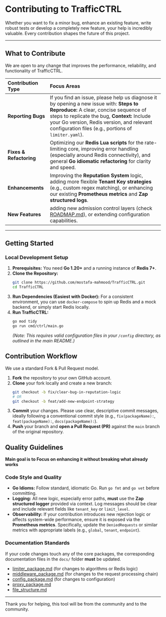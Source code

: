 # Contributing to TrafficCTRL

Whether you want to fix a minor bug, enhance an existing feature, write robust tests or develop a completely new feature, your help is incredibly valuable. Every contribution shapes the future of this project.

---

## What to Contribute

We are open to any change that improves the performance, reliability, and functionality of TrafficCTRL.

| Contribution Type       | Focus Areas                                                                                                                                                                                                                                                                              |
| :---------------------- | :--------------------------------------------------------------------------------------------------------------------------------------------------------------------------------------------------------------------------------------------------------------------------------------- |
| **Reporting Bugs**      | If you find an issue, please help us diagnose it by opening a new issue with: **Steps to Reproduce:** A clear, concise sequence of steps to replicate the bug, **Context:** Include your Go version, Redis version, and relevant configuration files (e.g., portions of `limiter.yaml`). |
| **Fixes & Refactoring** | Optimizing our **Redis Lua scripts** for the rate-limiting core, improving error handling (especially around Redis connectivity), and general **Go idiomatic refactoring** for clarity and speed.                                                                                        |
| **Enhancements**        | Improving the **Reputation System** logic, adding more flexible **Tenant Key strategies** (e.g., custom regex matching), or enhancing our existing **Prometheus metrics** and **Zap structured logs**.                                                                                   |
| **New Features**        | adding new admission control layers (check [ROADMAP.md](./ROADMAP.md)), or extending configuration capabilities.                                                                                                                                                                         |

---

## Getting Started

### Local Development Setup

1.  **Prerequisites:** You need **Go 1.20+** and a running instance of **Redis 7+**.
2.  **Clone the Repository:**
    ```bash
    git clone https://github.com/mostafa-mahmood/TrafficCTRL.git
    cd TrafficCTRL
    ```
3.  **Run Dependencies (Easiest with Docker):**
    For a consistent environment, you can use `docker-compose` to spin up Redis and a mock backend, or simply start Redis locally.
4.  **Run TrafficCTRL:**
    ```bash
    go mod tidy
    go run cmd/ctrl/main.go
    ```
    _(Note: This requires valid configuration files in your `/config` directory, as outlined in the main README.)_

## Contribution Workflow

We use a standard Fork & Pull Request model.

1.  **Fork** the repository to your own GitHub account.
2.  **Clone** your fork locally and create a new branch:
    ```bash
    git checkout -b fix/clear-bug-in-reputation-logic
    # OR
    git checkout -b feat/add-new-endpoint-strategy
    ```
3.  **Commit** your changes. Please use clear, descriptive commit messages, ideally following a conventional commit style (e.g., `fix(packageName):`, `feat(packageName):`, `docs(packageName):`).
4.  **Push** your branch and **open a Pull Request (PR)** against the `main` branch of the original repository.

## Quality Guidelines

**Main goal is to Focus on enhancing it without breaking what already works**

### Code Style and Quality

- **Go Idioms:** Follow standard, idiomatic Go. Run `go fmt` and `go vet` before committing.
- **Logging:** All new logic, especially error paths, **must** use the **Zap structured logger** provided via context. Log messages should be clear and include relevant fields like `tenant_key` or `limit_level`.
- **Observability:** If your contribution introduces new rejection logic or affects system-wide performance, ensure it is exposed via the **Prometheus metrics**. Specifically, update the `DeniedRequests` or similar metrics with appropriate labels (e.g., `global`, `tenant`, `endpoint`).

### Documentation Standards

If your code changes touch any of the core packages, the corresponding documentation files in the `docs/` folder **must** be updated.

- [limiter_package.md](./docs/limiter_package.md) (for changes to algorithms or Redis logic)
- [middleware_package.md](./docs/middleware_package.md) (for changes to the request processing chain)
- [config_package.md](./docs/config_package.md) (for changes to configuration)
- [proxy_package.md](./docs/proxy_package.md)
- [file_structure.md](./docs/file_structure.md)

---

Thank you for helping, this tool will be from the community and to the community.
